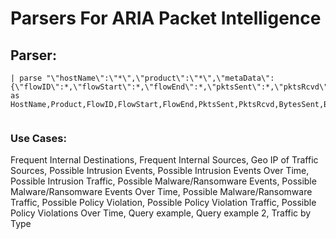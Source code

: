 # Parsers For ARIA Packet Intelligence

## Parser:
```
| parse "\"hostName\":\"*\",\"product\":\"*\",\"metaData\":{\"flowID\":*,\"flowStart\":*,\"flowEnd\":*,\"pktsSent\":*,\"pktsRcvd\":*,\"bytesSent\":*,\"bytesRcvd\":*,\"srcMac\":\"*\",\"dstMac\":\"*\",\"vlanId\":*,\"srcIP\":\"*\",\"dstIP\":\"*\",\"srcTOS\":*,\"dstTOS\":*,\"l4Proto\":*,\"srcPort\":*,\"dstPort\":*,\"tcpFlags\":*}}" as HostName,Product,FlowID,FlowStart,FlowEnd,PktsSent,PktsRcvd,BytesSent,BytesRcvd,SrcMac,DstMac,VlanID,SrcIP,DstIP,SrcTos,DstTos,Protocol,SrcPort,DstPort,TcpFlags
 
```
### Use Cases:
Frequent Internal Destinations, Frequent Internal Sources, Geo IP of Traffic Sources, Possible Intrusion Events, Possible Intrusion Events Over Time, Possible Intrusion Traffic, Possible Malware/Ransomware Events, Possible Malware/Ransomware Events Over Time, Possible Malware/Ransomware Traffic, Possible Policy Violation, Possible Policy Violation Traffic, Possible Policy Violations Over Time, Query example, Query example 2, Traffic by Type


